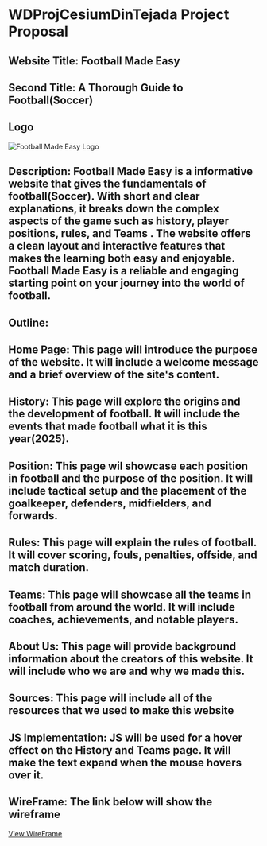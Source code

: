 # WDProjCesiumDinTejada Project Proposal

## Website Title: Football Made Easy

## Second Title: A Thorough Guide to Football(Soccer)

## Logo
![Football Made Easy Logo](assets/Football%20Design.png)

## Description: Football Made Easy is a informative website that gives the fundamentals of football(Soccer). With short and clear explanations, it breaks down the complex aspects of the game such as history, player positions, rules, and Teams . The website offers a clean layout and interactive features that makes the learning both easy and enjoyable. Football Made Easy is a reliable and engaging starting point on your journey into the world of football.

## Outline:
## Home Page: This page will introduce the purpose of the website. It will include a welcome message and a brief overview of the site's content.

## History: This page will explore the origins and the development of football. It will include the events that made football what it is this year(2025).

## Position: This page wil showcase each position in football and the purpose of the position. It will include tactical setup and the placement of the goalkeeper, defenders, midfielders, and forwards.

## Rules: This page will explain the rules of football. It will cover scoring, fouls, penalties, offside, and match duration.

## Teams: This page will showcase all the teams in football from around the world. It will include coaches, achievements, and notable players.

## About Us: This page will provide background information about the creators of this website. It will include who we are and why we made this.

## Sources: This page will include all of the resources that we used to make this website


## JS Implementation: JS will be used for a hover effect on the History and Teams page. It will make the text expand when the mouse hovers over it.

## WireFrame: The link below will show the wireframe

[View WireFrame](https://www.canva.com/design/DAG3JS9YjUk/QJS5RCpke-uu9xRRpOGCAw/edit)

